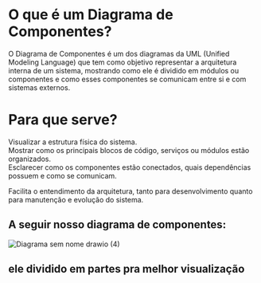 # O que é um Diagrama de Componentes?
O Diagrama de Componentes é um dos diagramas da UML (Unified Modeling Language) que tem como objetivo representar a arquitetura interna de um sistema, mostrando como ele é dividido em módulos ou componentes e como esses componentes se comunicam entre si e com sistemas externos.<br>

# Para que serve?
Visualizar a estrutura física do sistema. <br>
 Mostrar como os principais blocos de código, serviços ou módulos estão organizados.<br>
 Esclarecer como os componentes estão conectados, quais dependências possuem e como se comunicam.<br>

 Facilita o entendimento da arquitetura, tanto para desenvolvimento quanto para manutenção e evolução do sistema.

## A seguir nosso diagrama de componentes:
![Diagrama sem nome drawio (4)](https://github.com/user-attachments/assets/5329a880-97fb-4a98-989a-8da4e4d74b2e)

## ele dividido em partes pra melhor visualização
